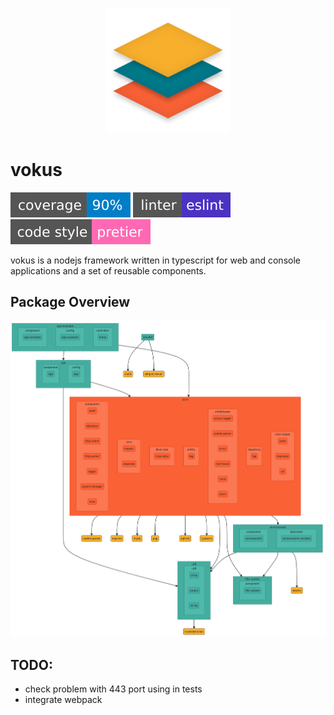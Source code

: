 <p align="center" width="100%">
    <img width="200" src="./doc/img/logo.png"> 
</p>

# vokus

[![coverage: 90%](./doc/shields/coverage.svg?sanitize=true)](https://github.com/vokus/vokus) [![linter: eslint](./doc/shields/linter.svg?sanitize=true)](https://github.com/vokus/vokus) [![code style: prettier](./doc/shields/code-style.svg?sanitize=true)](https://github.com/vokus/vokus)

vokus is a nodejs framework written in typescript for web and console applications and a set of reusable components.

## Package Overview
<img src="./doc/mmd/package-dependencies.png"> 

## TODO:

* check problem with 443 port using in tests
* integrate webpack